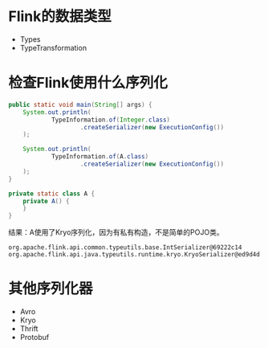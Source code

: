 # Flink的数据类型

* Types
* TypeTransformation

# 检查Flink使用什么序列化

```java
public static void main(String[] args) {
    System.out.println(
            TypeInformation.of(Integer.class)
                    .createSerializer(new ExecutionConfig())
    );

    System.out.println(
            TypeInformation.of(A.class)
                    .createSerializer(new ExecutionConfig())
    );
}

private static class A {
    private A() {
    }
}
```
结果：A使用了Kryo序列化，因为有私有构造，不是简单的POJO类。
```shell
org.apache.flink.api.common.typeutils.base.IntSerializer@69222c14
org.apache.flink.api.java.typeutils.runtime.kryo.KryoSerializer@ed9d4d
```

# 其他序列化器

* Avro
* Kryo
* Thrift
* Protobuf




